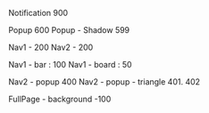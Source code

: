 

Notification 900


Popup 600
Popup - Shadow 599


Nav1 - 200
Nav2 - 200

Nav1 - bar : 100
Nav1 - board : 50

Nav2 - popup 400
Nav2 - popup - triangle 401. 402


FullPage - background -100